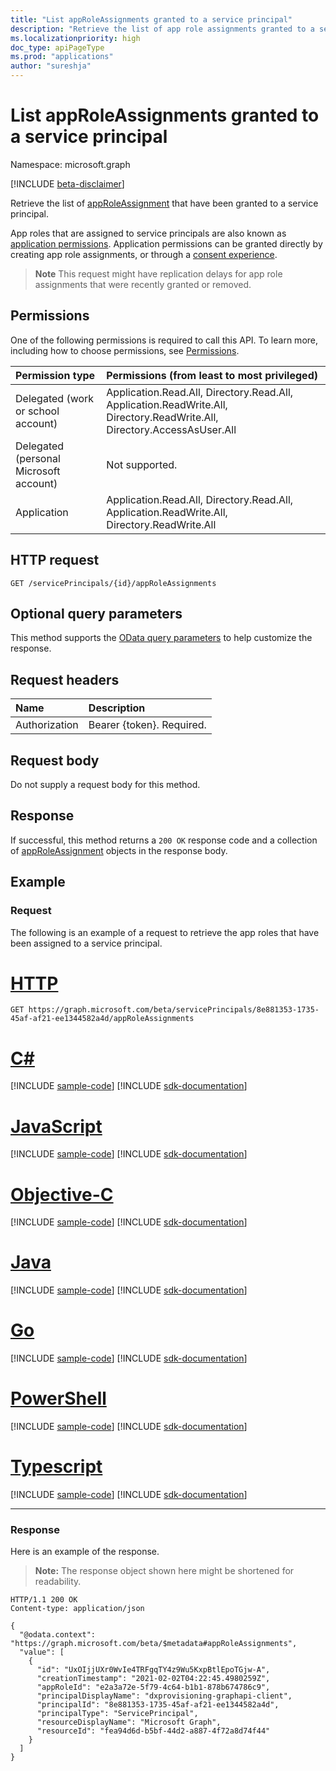 ```yaml
---
title: "List appRoleAssignments granted to a service principal"
description: "Retrieve the list of app role assignments granted to a service principal."
ms.localizationpriority: high
doc_type: apiPageType
ms.prod: "applications"
author: "sureshja"
---
```


# List appRoleAssignments granted to a service principal

Namespace: microsoft.graph

[!INCLUDE [beta-disclaimer](../../includes/beta-disclaimer.md)]

Retrieve the list of [appRoleAssignment](../resources/approleassignment.md) that have been granted to a service principal.

App roles that are assigned to service principals are also known as [application permissions](/azure/active-directory/develop/v2-permissions-and-consent#permission-types). Application permissions can be granted directly by creating app role assignments, or through a [consent experience](/azure/active-directory/develop/application-consent-experience).


>**Note** This request might have replication delays for app role assignments that were recently granted or removed.

## Permissions

One of the following permissions is required to call this API. To learn more, including how to choose permissions, see [Permissions](/graph/permissions-reference).

|Permission type      | Permissions (from least to most privileged)              |
|:--------------------|:---------------------------------------------------------|
|Delegated (work or school account) | Application.Read.All, Directory.Read.All, Application.ReadWrite.All, Directory.ReadWrite.All, Directory.AccessAsUser.All  |
|Delegated (personal Microsoft account) | Not supported.    |
|Application | Application.Read.All, Directory.Read.All, Application.ReadWrite.All, Directory.ReadWrite.All |

## HTTP request

<!-- { "blockType": "ignored" } -->
```http
GET /servicePrincipals/{id}/appRoleAssignments
```

## Optional query parameters

This method supports the [OData query parameters](/graph/query-parameters) to help customize the response.

## Request headers

| Name           | Description                |
|:---------------|:---------------------------|
| Authorization  | Bearer {token}. Required.  |

## Request body

Do not supply a request body for this method.

## Response

If successful, this method returns a `200 OK` response code and a collection of [appRoleAssignment](../resources/approleassignment.md) objects in the response body.

## Example

### Request

The following is an example of a request to retrieve the app roles that have been assigned to a service principal.


# [HTTP](#tab/http)
<!-- {
  "blockType": "request",
  "name": "serviceprincipal_get_approleassignments"
}-->

```msgraph-interactive
GET https://graph.microsoft.com/beta/servicePrincipals/8e881353-1735-45af-af21-ee1344582a4d/appRoleAssignments
```
# [C#](#tab/csharp)
[!INCLUDE [sample-code](../includes/snippets/csharp/serviceprincipal-get-approleassignments-csharp-snippets.md)]
[!INCLUDE [sdk-documentation](../includes/snippets/snippets-sdk-documentation-link.md)]

# [JavaScript](#tab/javascript)
[!INCLUDE [sample-code](../includes/snippets/javascript/serviceprincipal-get-approleassignments-javascript-snippets.md)]
[!INCLUDE [sdk-documentation](../includes/snippets/snippets-sdk-documentation-link.md)]

# [Objective-C](#tab/objc)
[!INCLUDE [sample-code](../includes/snippets/objc/serviceprincipal-get-approleassignments-objc-snippets.md)]
[!INCLUDE [sdk-documentation](../includes/snippets/snippets-sdk-documentation-link.md)]

# [Java](#tab/java)
[!INCLUDE [sample-code](../includes/snippets/java/serviceprincipal-get-approleassignments-java-snippets.md)]
[!INCLUDE [sdk-documentation](../includes/snippets/snippets-sdk-documentation-link.md)]

# [Go](#tab/go)
[!INCLUDE [sample-code](../includes/snippets/go/serviceprincipal-get-approleassignments-go-snippets.md)]
[!INCLUDE [sdk-documentation](../includes/snippets/snippets-sdk-documentation-link.md)]

# [PowerShell](#tab/powershell)
[!INCLUDE [sample-code](../includes/snippets/powershell/serviceprincipal-get-approleassignments-powershell-snippets.md)]
[!INCLUDE [sdk-documentation](../includes/snippets/snippets-sdk-documentation-link.md)]

# [Typescript](#tab/typescript)
[!INCLUDE [sample-code](../includes/snippets/typescript/serviceprincipal-get-approleassignments-typescript-snippets.md)]
[!INCLUDE [sdk-documentation](../includes/snippets/snippets-sdk-documentation-link.md)]

---


### Response

Here is an example of the response.

> **Note:** The response object shown here might be shortened for readability.

<!-- {
  "blockType": "response",
  "truncated": true,
  "@odata.type": "microsoft.graph.appRoleAssignment",
  "isCollection": true
} -->

```http
HTTP/1.1 200 OK
Content-type: application/json

{
  "@odata.context": "https://graph.microsoft.com/beta/$metadata#appRoleAssignments",
  "value": [
    {
      "id": "UxOIjjUXr0WvIe4TRFgqTY4z9Wu5KxpBtlEpoTGjw-A",
      "creationTimestamp": "2021-02-02T04:22:45.4980259Z",
      "appRoleId": "e2a3a72e-5f79-4c64-b1b1-878b674786c9",
      "principalDisplayName": "dxprovisioning-graphapi-client",
      "principalId": "8e881353-1735-45af-af21-ee1344582a4d",
      "principalType": "ServicePrincipal",
      "resourceDisplayName": "Microsoft Graph",
      "resourceId": "fea94d6d-b5bf-44d2-a887-4f72a8d74f44"
    }
  ]
}
```

<!-- uuid: 8fcb5dbc-d5aa-4681-8e31-b001d5168d79
2015-10-25 14:57:30 UTC -->
<!--
{
  "type": "#page.annotation",
  "description": "List appRoleAssignments",
  "keywords": "",
  "section": "documentation",
  "tocPath": "",
  "suppressions": [
  ]
}
-->

